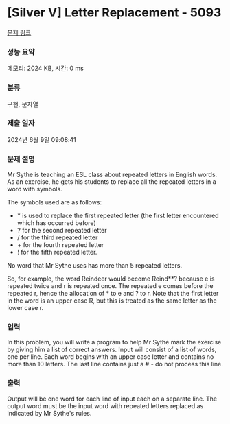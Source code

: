 # [Silver V] Letter Replacement - 5093 

[문제 링크](https://www.acmicpc.net/problem/5093) 

### 성능 요약

메모리: 2024 KB, 시간: 0 ms

### 분류

구현, 문자열

### 제출 일자

2024년 6월 9일 09:08:41

### 문제 설명

<p>Mr Sythe is teaching an ESL class about repeated letters in English words. As an exercise, he gets his students to replace all the repeated letters in a word with symbols.</p>

<p>The symbols used are as follows:</p>

<ul>
	<li>* is used to replace the first repeated letter (the first letter encountered which has occurred before)</li>
	<li>? for the second repeated letter</li>
	<li>/ for the third repeated letter</li>
	<li>+ for the fourth repeated letter</li>
	<li>! for the fifth repeated letter.</li>
</ul>

<p>No word that Mr Sythe uses has more than 5 repeated letters.</p>

<p>So, for example, the word Reindeer would become Reind**? because e is repeated twice and r is repeated once. The repeated e comes before the repeated r, hence the allocation of * to e and ? to r. Note that the first letter in the word is an upper case R, but this is treated as the same letter as the lower case r. </p>

### 입력 

 <p>In this problem, you will write a program to help Mr Sythe mark the exercise by giving him a list of correct answers. Input will consist of a list of words, one per line. Each word begins with an upper case letter and contains no more than 10 letters. The last line contains just a # - do not process this line.</p>

### 출력 

 <p>Output will be one word for each line of input each on a separate line. The output word must be the input word with repeated letters replaced as indicated by Mr Sythe's rules.</p>


